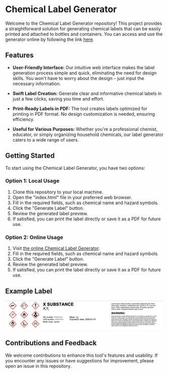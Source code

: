 # Chemical Label Generator

Welcome to the Chemical Label Generator repository! This project provides a straightforward solution for generating chemical labels that can be easily printed and attached to bottles and containers. You can access and use the generator online by following the link [here](https://.com).

## Features

- **User-Friendly Interface:** Our intuitive web interface makes the label generation process simple and quick, eliminating the need for design skills. You won't have to worry about the design – just input the necessary information.

- **Swift Label Creation:** Generate clear and informative chemical labels in just a few clicks, saving you time and effort.

- **Print-Ready Labels in PDF:** The tool creates labels optimized for printing in PDF format. No design customization is needed, ensuring efficiency.

- **Useful for Various Purposes:** Whether you're a professional chemist, educator, or simply organizing household chemicals, our label generator caters to a wide range of users.

## Getting Started

To start using the Chemical Label Generator, you have two options:

### Option 1: Local Usage
1. Clone this repository to your local machine.
2. Open the "index.html" file in your preferred web browser.
3. Fill in the required fields, such as chemical name and hazard symbols.
4. Click the "Generate Label" button.
5. Review the generated label preview.
6. If satisfied, you can print the label directly or save it as a PDF for future use.

### Option 2: Online Usage
1. Visit [the online Chemical Label Generator](https://.com).
2. Fill in the required fields, such as chemical name and hazard symbols.
3. Click the "Generate Label" button.
4. Review the generated label preview.
5. If satisfied, you can print the label directly or save it as a PDF for future use.

## Example Label

![Example Chemical Label](./img/readme/photo1.jpeg)

## Contributions and Feedback

We welcome contributions to enhance this tool's features and usability. If you encounter any issues or have suggestions for improvement, please open an issue in this repository.